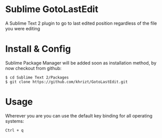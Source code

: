 # Sublime GotoLastEdit

A Sublime Text 2 plugin to go to last edited position regardless of the file you were editing

# Install & Config

Sublime Package Manager will be added soon as installation method, by now checkout from github:

    $ cd Sublime Text 2/Packages
    $ git clone https://github.com/khrizt/GotoLastEdit.git

# Usage

Wherever you are you can use the default key binding for all operating systems:

    Ctrl + q

